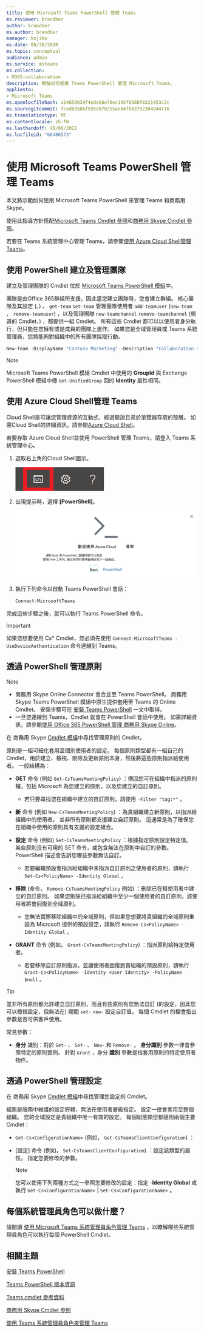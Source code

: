 ```yaml
---
title: 使用 Microsoft Teams PowerShell 管理 Teams
ms.reviewer: brandber
author: brandber
ms.author: brandber
manager: kojiko
ms.date: 06/30/2020
ms.topic: conceptual
audience: admin
ms.service: msteams
ms.collection:
- M365-collaboration
description: 瞭解如何使用 Teams PowerShell 管理 Microsoft Teams。
appliesto:
- Microsoft Teams
ms.openlocfilehash: a14658039f4edeb8e70ec195f036bf8321453c2c
ms.sourcegitcommit: fcedb958bf555d870215ae84fb83752304944716
ms.translationtype: MT
ms.contentlocale: zh-TW
ms.lasthandoff: 10/06/2022
ms.locfileid: "68486573"
---
```

# <a name="manage-teams-with-microsoft-teams-powershell"></a>使用 Microsoft Teams PowerShell 管理 Teams

本文將示範如何使用 Microsoft Teams PowerShell 來管理 Teams 和商務用 Skype。

使用此指導方針搭配[Microsoft Teams Cmdlet 參照](/powershell/teams/?view=teams-ps)和[商務用 Skype Cmdlet 參照](/powershell/skype/intro?view=skype-ps)。

若要在 Teams 系統管理中心管理 Teams，請參閱[使用 Azure Cloud Shell管理 Teams](#manage-teams-with-azure-cloud-shell)。

## <a name="create-and-manage-teams-using-powershell"></a>使用 PowerShell 建立及管理團隊

建立及管理團隊的 Cmdlet 位於 [Microsoft Teams PowerShell 模組](https://www.powershellgallery.com/packages/MicrosoftTeams/)中。

團隊是由Office 365群組所支援，因此當您建立團隊時，您會建立群組。 核心團隊及其設定 (、) 、 ``get-team`` ``set-team`` 管理團隊使用者 ``add-teamuser`` (``new-team`` 、 ``remove-teamuser``) ，以及管理團隊 ``new-teamchannel`` ``remove-teamchannel`` (頻道的 Cmdlet、) ，都提供一組 Cmdlet。 所有這些 Cmdlet 都可以以使用者身分執行，但只能在您擁有或是成員的團隊上運作。 如果您是全域管理員或 Teams 系統管理員，您將能夠對組織中的所有團隊採取行動。

```powershell
New-Team -DisplayName "Contoso Marketing" -Description "Collaboration space for Contoso's Marketing department"
```

> [!NOTE]
> Microsoft Teams PowerShell 模組 Cmdlet 中使用的 **GroupId** 與 Exchange PowerShell 模組中傳 ``Get-UnifiedGroup`` 回的 **Identity** 屬性相同。

## <a name="manage-teams-with-azure-cloud-shell"></a>使用 Azure Cloud Shell管理 Teams

Cloud Shell是可讓您管理資源的互動式、經過驗證且易於瀏覽器存取的殼層。 如需Cloud Shell的詳細資訊，請參閱[Azure Cloud Shell](/azure/cloud-shell/overview)。

若要存取 Azure Cloud Shell並使用 PowerShell 管理 Teams，請登入 Teams 系統管理中心。

1. 選取右上角的Cloud Shell圖示。

    ![含有 [Cloud Shell] 圖示的 Teams 系統管理中心標頭的螢幕擷取畫面。](media/cloud-shell-icon-select.png)

1. 出現提示時，選擇 **[PowerShell]**。

    ![Azure Cloud Shell提示的螢幕擷取畫面。](media/cloud-shell.png)

1. 執行下列命令以啟動 Teams PowerShell 會話：

    ```powershell
    Connect-MicrosoftTeams
    ```

完成這些步驟之後，就可以執行 Teams PowerShell 命令。

> [!IMPORTANT]
> 如果您想要使用 Cs* Cmdlet，您必須先使用 ``Connect-MicrosoftTeams -UseDeviceAuthentication`` 命令連線到 Teams。

## <a name="manage-policies-via-powershell"></a>透過 PowerShell 管理原則

> [!NOTE]
> - 商務用 Skype Online Connector 會合並至 Teams PowerShell。 商務用 Skype Teams PowerShell 模組中原生提供套用至 Teams 的 Online Cmdlet。 安裝步驟可在 [安裝 Teams PowerShell](teams-powershell-install.md) 一文中取得。
> - 一旦您連線到 Teams，Cmdlet 就會在 PowerShell 會話中使用。 如需詳細資訊，請參閱[使用 Office 365 PowerShell 管理 商務用 Skype Online](/office365/enterprise/powershell/manage-skype-for-business-online-with-office-365-powershell)。

在 商務用 Skype [Cmdlet 模組](/powershell/module/teams)中尋找管理原則的 Cmdlet。

原則是一組可細化套用至個別使用者的設定。 每個原則類型都有一組自己的 Cmdlet，用於建立、檢視、刪除及更新原則本身，然後將這些原則指派給使用者。 一般結構為：

- **GET** 命令 (例如 ``Get-CsTeamsMeetingPolicy``) ：傳回您可在組織中指派的原則檔，包括 Microsoft 為您建立的原則，以及您建立的自訂原則。
  - 若只要尋找您在組織中建立的自訂原則，請使用 ``-Filter "tag:*"`` 。

- **新** 命令 (例如 ``New-CsTeamsMeetingPolicy``) ：為貴組織建立新原則，以指派給組織中的使用者。 並非所有原則都支援建立自訂原則。 這通常是為了確保您在組織中使用的原則具有支援的設定組合。

- **設定** 命令 (例如) ``Set-CsTeamsMeetingPolicy`` ：根據指定原則設定特定值。 某些原則沒有可用的 SET 命令，或包含無法在原則中自訂的參數。 PowerShell 描述會告訴您哪些參數無法自訂。
  - 若要編輯預設會指派給組織中未指派自訂原則之使用者的原則，請執行 ``Set-Cs<PolicyName> -Identity Global`` 。

- **移除** (命令， ``Remove-CsTeamsMeetingPolicy`` 例如) ：刪除已在租使用者中建立的自訂原則。 如果您刪除已指派給組織中至少一個使用者的自訂原則，該使用者將會回復到全域原則。
  - 您無法實際移除組織中的全域原則，但如果您想要將貴組織的全域原則重設為 Microsoft 提供的預設設定，請執行 ``Remove-Cs<PolicyName> -Identity Global`` 。

- **GRANT** 命令 (例如， ``Grant-CsTeamsMeetingPolicy``) ：指派原則給特定使用者。
  - 若要移除自訂原則指派，並讓使用者回復到貴組織的預設原則，請執行 ``Grant-Cs<PolicyName> -Identity <User Identity> -PolicyName $null`` 。

> [!TIP]
> 並非所有原則都允許建立自訂原則，而且有些原則有您無法自訂 (的設定，因此您可以檢視設定，但無法在) 期間 ``set-`` ``new-`` 設定自訂值。 每個 Cmdlet 的檔會指出參數是否可供客戶使用。

常見參數：

- **身分** 識別：對於 ``Get-`` 、 ``Set-`` 、 ``New-`` 和 ``Remove-`` ， **身分識別** 參數一律會參照特定的原則實例。 針對 ``Grant`` ，身分 **識別** 參數是指套用原則的特定使用者物件。

## <a name="manage-configurations-via-powershell"></a>透過 PowerShell 管理設定

在 商務用 Skype [Cmdlet 模組](/powershell/module/skype)中尋找管理您設定的 Cmdlet。

組態是服務中維護的設定貯體，無法在使用者層級指定。 設定一律會套用至整個組織。 您的全域設定是貴組織中唯一有效的設定。 每個組態類型都隨附兩個主要 Cmdlet：

- ``Get-Cs<ConfigurationName>`` (例如， ``Get-CsTeamsClientConfiguration``) ：

- [設定] 命令 (例如， ``Set-CsTeamsClientConfiguration``) ：設定該類型的屬性。 指定您要修改的參數。
    > [!NOTE]
    > 您可以使用下列兩種方式之一參照您要修改的設定：指定 -**Identity Global** 或執行 ``Get-Cs<ConfigurationName>``  |  ``Set-Cs<ConfigurationName>`` 。

## <a name="what-can-each-admin-role-do"></a>每個系統管理員角色可以做什麼？

請閱讀 [使用 Microsoft Teams 系統管理員角色管理 Teams](using-admin-roles.md) ，以瞭解哪些系統管理員角色可以執行每個 PowerShell Cmdlet。

## <a name="related-topics"></a>相關主題

[安裝 Teams PowerShell](teams-powershell-install.md)

[Teams PowerShell 版本資訊](teams-powershell-release-notes.md)

[Teams cmdlet 參考資料](/powershell/teams/?view=teams-ps)

[商務用 Skype Cmdlet 參照](/powershell/skype/intro?view=skype-ps)

[使用 Teams 系統管理員角色來管理 Teams](using-admin-roles.md)
